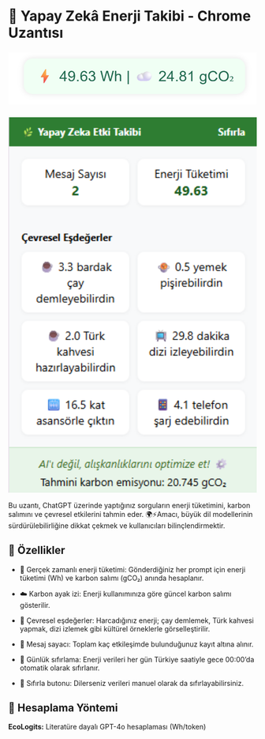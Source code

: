 # 🌿 Yapay Zekâ Enerji Takibi - Chrome Uzantısı

<h3 align="center"></h3>
<p align="center">
  <img src="images/screenshot1.png" width="600"/>
</p>

<h3 align="center"></h3>
<p align="center">
  <img src="images/screenshot2.png" width="600"/>
</p>



Bu uzantı, ChatGPT üzerinde yaptığınız sorguların enerji tüketimini, karbon salımını ve çevresel etkilerini tahmin eder. 🌍⚡Amacı, büyük dil modellerinin sürdürülebilirliğine dikkat çekmek ve kullanıcıları bilinçlendirmektir.

## 📸 Özellikler

- 🔢 Gerçek zamanlı enerji tüketimi: Gönderdiğiniz her prompt için enerji tüketimi (Wh) ve karbon salımı (gCO₂) anında hesaplanır.

- ☁️ Karbon ayak izi: Enerji kullanımınıza göre güncel karbon salımı gösterilir.

- 🍵 Çevresel eşdeğerler: Harcadığınız enerji; çay demlemek, Türk kahvesi yapmak, dizi izlemek gibi kültürel örneklerle görselleştirilir.

- 💬 Mesaj sayacı: Toplam kaç etkileşimde bulunduğunuz kayıt altına alınır.

- 🔄 Günlük sıfırlama: Enerji verileri her gün Türkiye saatiyle gece 00:00’da otomatik olarak sıfırlanır.

- 🔁 Sıfırla butonu: Dilerseniz verileri manuel olarak da sıfırlayabilirsiniz.


## 🧠 Hesaplama Yöntemi
 **EcoLogits:** Literatüre dayalı GPT-4o hesaplaması (Wh/token)
